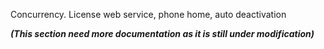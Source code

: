 Concurrency.
License web service, phone home, auto deactivation

**_(This section need more documentation as it is still under modification)_**